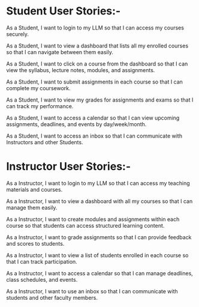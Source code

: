 # Student User Stories:-

As a Student, I want to login to my LLM so that I can access my courses securely.

As a Student, I want to view a dashboard that lists all my enrolled courses so that I can navigate between them easily.

As a Student, I want to click on a course from the dashboard so that I can view the syllabus, lecture notes, modules, and assignments.

As a Student, I want to submit assignments in each course so that I can complete my coursework.

As a Student, I want to view my grades for assignments and exams so that I can track my performance.

As a Student, I want to access a calendar so that I can view upcoming assignments, deadlines, and events by day/week/month.

As a Student, I want to access an inbox so that I can communicate with Instructors and other Students.

# Instructor User Stories:-

As a Instructor, I want to login to my LLM so that I can access my teaching materials and courses.

As a Instructor, I want to view a dashboard with all my courses so that I can manage them easily.

As a Instructor, I want to create modules and assignments within each course so that students can access structured learning content.

As a Instructor, I want to grade assignments so that I can provide feedback and scores to students.

As a Instructor, I want to view a list of students enrolled in each course so that I can track participation.

As a Instructor, I want to access a calendar so that I can manage deadlines, class schedules, and events.

As a Instructor, I want to use an inbox so that I can communicate with students and other faculty members.